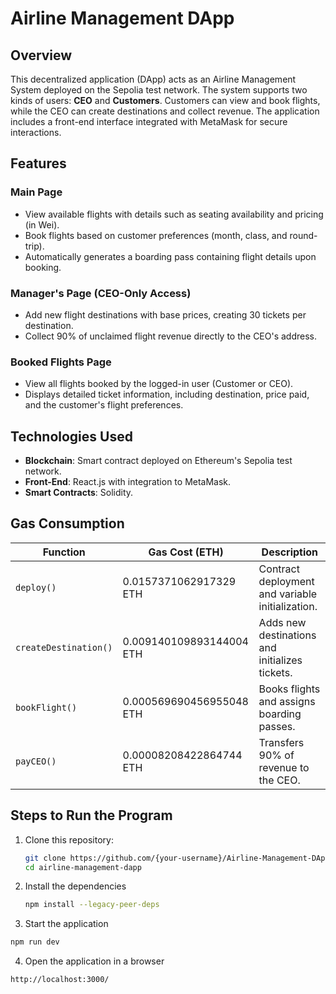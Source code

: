 # Airline Management DApp

## Overview
This decentralized application (DApp) acts as an Airline Management System deployed on the Sepolia test network. The system supports two kinds of users: **CEO** and **Customers**. Customers can view and book flights, while the CEO can create destinations and collect revenue. The application includes a front-end interface integrated with MetaMask for secure interactions.

## Features
### Main Page
- View available flights with details such as seating availability and pricing (in Wei).
- Book flights based on customer preferences (month, class, and round-trip).
- Automatically generates a boarding pass containing flight details upon booking.

### Manager's Page (CEO-Only Access)
- Add new flight destinations with base prices, creating 30 tickets per destination.
- Collect 90% of unclaimed flight revenue directly to the CEO's address.

### Booked Flights Page
- View all flights booked by the logged-in user (Customer or CEO).
- Displays detailed ticket information, including destination, price paid, and the customer's flight preferences.

## Technologies Used
- **Blockchain**: Smart contract deployed on Ethereum's Sepolia test network.
- **Front-End**: React.js with integration to MetaMask.
- **Smart Contracts**: Solidity.

## Gas Consumption
| Function          | Gas Cost (ETH)          | Description                                                    |
|--------------------|-------------------------|----------------------------------------------------------------|
| `deploy()`         | 0.0157371062917329 ETH | Contract deployment and variable initialization.              |
| `createDestination()` | 0.009140109893144004 ETH | Adds new destinations and initializes tickets.                |
| `bookFlight()`     | 0.000569690456955048 ETH | Books flights and assigns boarding passes.                    |
| `payCEO()`         | 0.00008208422864744 ETH | Transfers 90% of revenue to the CEO.                          |

## Steps to Run the Program
1. Clone this repository:
   ```bash
   git clone https://github.com/{your-username}/Airline-Management-DApp.git
   cd airline-management-dapp
   ```
2. Install the dependencies
   ```bash
   npm install --legacy-peer-deps
   ```
3. Start the application
  ```bash
  npm run dev
  ```
4. Open the application in a browser
  ```bash
http://localhost:3000/
  ```
